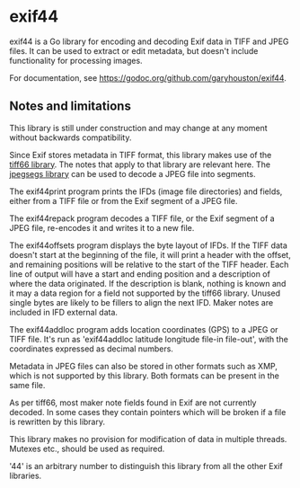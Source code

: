 # exif44
exif44 is a Go library for encoding and decoding Exif data in TIFF and JPEG files. It can be used to extract or edit metadata, but doesn't include functionality for processing images.

For documentation, see https://godoc.org/github.com/garyhouston/exif44.

## Notes and limitations
This library is still under construction and may change at any moment without backwards compatibility.

Since Exif stores metadata in TIFF format, this library makes use of the [tiff66 library](https://github.com/garyhouston/tiff66). The notes that apply to that library are relevant here. The [jpegsegs library](https://github.com/garyhouston/jpegsegs) can be used to decode a JPEG file into segments.

The exif44print program prints the IFDs (image file directories) and fields, either from a TIFF file or from the Exif segment of a JPEG file.

The exif44repack program decodes a TIFF file, or the Exif segment of a JPEG file, re-encodes it and writes it to a new file.

The exif44offsets program displays the byte layout of IFDs. If the TIFF data doesn't start at the beginning of the file, it will print a header with the offset, and remaining positions will be relative to the start of the TIFF header. Each line of output will have a start and ending position and a description of where the data originated. If the description is blank, nothing is known and it may a data region for a field not supported by the tiff66 library. Unused single bytes are likely to be fillers to align the next IFD. Maker notes are included in IFD external data.

The exif44addloc program adds location coordinates (GPS) to a JPEG or TIFF file. It's run as 'exif44addloc latitude longitude file-in file-out', with the coordinates expressed as decimal numbers.

Metadata in JPEG files can also be stored in other formats such as XMP, which is not supported by this library. Both formats can be present in the same file.

As per tiff66, most maker note fields found in Exif are not currently decoded. In some cases they contain pointers which will be broken if a file is rewritten by this library.

This library makes no provision for modification of data in multiple threads. Mutexes etc., should be used as required.

'44' is an arbitrary number to distinguish this library from all the other Exif libraries.
